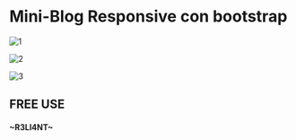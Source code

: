 # Mini-Blog Responsive con bootstrap

![1](https://user-images.githubusercontent.com/75953873/177412735-f7bddd43-481e-4661-b407-babb853cf3ac.png)

![2](https://user-images.githubusercontent.com/75953873/177412754-cf3a568e-fa2f-4e25-9448-3f406bee0b7b.png)

![3](https://user-images.githubusercontent.com/75953873/177412742-6b0a02f3-620b-48b2-8e55-d0511f54d9c7.png)



##  FREE USE
#### ~R3LI4NT~


